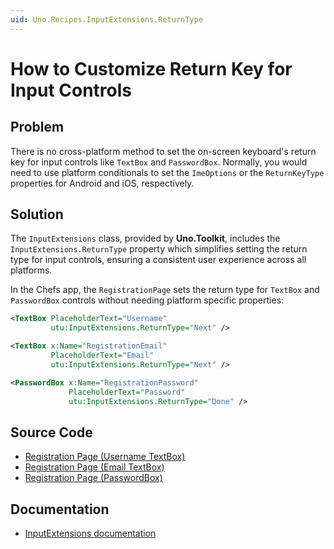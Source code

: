 ```yaml
---
uid: Uno.Recipes.InputExtensions.ReturnType
---
```


# How to Customize Return Key for Input Controls

## Problem

There is no cross-platform method to set the on-screen keyboard's return key for input controls like `TextBox` and `PasswordBox`. Normally, you would need to use platform conditionals to set the `ImeOptions` or the `ReturnKeyType` properties for Android and iOS, respectively.

## Solution

The `InputExtensions` class, provided by **Uno.Toolkit**, includes the `InputExtensions.ReturnType` property which simplifies setting the return type for input controls, ensuring a consistent user experience across all platforms.

In the Chefs app, the `RegistrationPage` sets the return type for `TextBox` and `PasswordBox` controls without needing platform specific properties:

```xml
<TextBox PlaceholderText="Username"
         utu:InputExtensions.ReturnType="Next" />

<TextBox x:Name="RegistrationEmail"
         PlaceholderText="Email"
         utu:InputExtensions.ReturnType="Next" />

<PasswordBox x:Name="RegistrationPassword"
             PlaceholderText="Password"
             utu:InputExtensions.ReturnType="Done" />
```

## Source Code

- [Registration Page (Username TextBox)](https://github.com/unoplatform/uno.chefs/blob/139edc9eab65b322e219efb7572583551c40ad32/Chefs/Views/RegistrationPage.xaml#L30)
- [Registration Page (Email TextBox)](https://github.com/unoplatform/uno.chefs/blob/139edc9eab65b322e219efb7572583551c40ad32/Chefs/Views/RegistrationPage.xaml#L42)
- [Registration Page (PasswordBox)](https://github.com/unoplatform/uno.chefs/blob/139edc9eab65b322e219efb7572583551c40ad32/Chefs/Views/RegistrationPage.xaml#L50)

## Documentation

- [InputExtensions documentation](xref:Toolkit.Helpers.InputExtensions)
